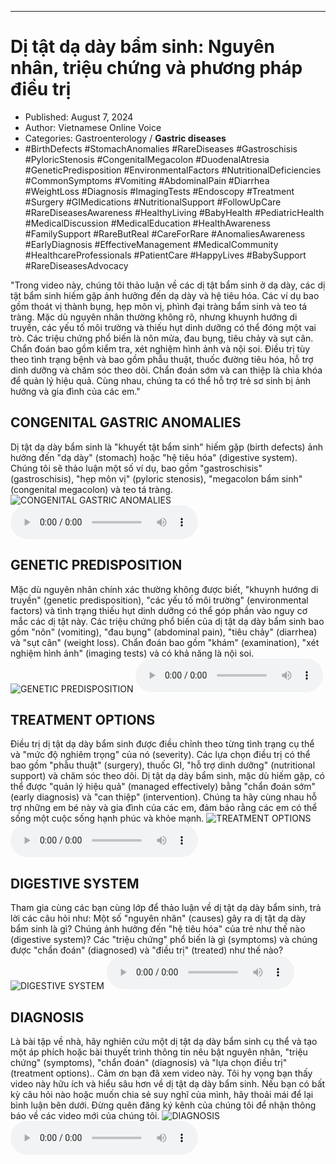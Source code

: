 
---

# Dị tật dạ dày bẩm sinh: Nguyên nhân, triệu chứng và phương pháp điều trị

- Published: August 7, 2024
- Author: Vietnamese Online Voice
- Categories: Gastroenterology / **Gastric diseases**
- #BirthDefects #StomachAnomalies #RareDiseases #Gastroschisis #PyloricStenosis #CongenitalMegacolon #DuodenalAtresia #GeneticPredisposition #EnvironmentalFactors #NutritionalDeficiencies #CommonSymptoms #Vomiting #AbdominalPain #Diarrhea #WeightLoss #Diagnosis #ImagingTests #Endoscopy #Treatment #Surgery #GIMedications #NutritionalSupport #FollowUpCare #RareDiseasesAwareness #HealthyLiving #BabyHealth #PediatricHealth #MedicalDiscussion #MedicalEducation #HealthAwareness #FamilySupport #RareButReal #CareForRare #AnomaliesAwareness #EarlyDiagnosis #EffectiveManagement #MedicalCommunity #HealthcareProfessionals #PatientCare #HappyLives #BabySupport #RareDiseasesAdvocacy

"Trong video này, chúng tôi thảo luận về các dị tật bẩm sinh ở dạ dày, các dị tật bẩm sinh hiếm gặp ảnh hưởng đến dạ dày và hệ tiêu hóa. Các ví dụ bao gồm thoát vị thành bụng, hẹp môn vị, phình đại tràng bẩm sinh và teo tá tràng. Mặc dù nguyên nhân thường không rõ, nhưng khuynh hướng di truyền, các yếu tố môi trường và thiếu hụt dinh dưỡng có thể đóng một vai trò. Các triệu chứng phổ biến là nôn mửa, đau bụng, tiêu chảy và sụt cân. Chẩn đoán bao gồm kiểm tra, xét nghiệm hình ảnh và nội soi. Điều trị tùy theo tình trạng bệnh và bao gồm phẫu thuật, thuốc đường tiêu hóa, hỗ trợ dinh dưỡng và chăm sóc theo dõi. Chẩn đoán sớm và can thiệp là chìa khóa để quản lý hiệu quả. Cùng nhau, chúng ta có thể hỗ trợ trẻ sơ sinh bị ảnh hưởng và gia đình của các em."


## CONGENITAL GASTRIC ANOMALIES

Dị tật dạ dày bẩm sinh là "khuyết tật bẩm sinh" hiếm gặp (birth defects) ảnh hưởng đến "dạ dày" (stomach) hoặc "hệ tiêu hóa" (digestive system). Chúng tôi sẽ thảo luận một số ví dụ, bao gồm "gastroschisis" (gastroschisis), "hẹp môn vị" (pyloric stenosis), "megacolon bẩm sinh" (congenital megacolon) và teo tá tràng.
![CONGENITAL GASTRIC ANOMALIES](https://http-archiver-apis-production-80.schnworks.com/storage/images/transitions/2024-08-07/transition-1645399602-Montserrat-Regular-283593.jpg)
<audio controls>
    <source src="https://http-archiver-apis-production-80.schnworks.com/storage/storage/audio/file-26239248606.mp3" type="audio/mpeg">
</audio>



## GENETIC PREDISPOSITION

Mặc dù nguyên nhân chính xác thường không được biết, "khuynh hướng di truyền" (genetic predisposition), "các yếu tố môi trường" (environmental factors) và tình trạng thiếu hụt dinh dưỡng có thể góp phần vào nguy cơ mắc các dị tật này. Các triệu chứng phổ biến của dị tật dạ dày bẩm sinh bao gồm "nôn" (vomiting), "đau bụng" (abdominal pain), "tiêu chảy" (diarrhea) và "sụt cân" (weight loss). Chẩn đoán bao gồm "khám" (examination), "xét nghiệm hình ảnh" (imaging tests) và có khả năng là nội soi.
![GENETIC PREDISPOSITION](https://http-archiver-apis-production-80.schnworks.com/storage/images/transitions/2024-08-07/transition-14860289446-Montserrat-Regular-9C27B0.jpg)
<audio controls>
    <source src="https://http-archiver-apis-production-80.schnworks.com/storage/storage/audio/file-19854874072.mp3" type="audio/mpeg">
</audio>



## TREATMENT OPTIONS

Điều trị dị tật dạ dày bẩm sinh được điều chỉnh theo từng tình trạng cụ thể và "mức độ nghiêm trọng" của nó (severity). Các lựa chọn điều trị có thể bao gồm "phẫu thuật" (surgery), thuốc GI, "hỗ trợ dinh dưỡng" (nutritional support) và chăm sóc theo dõi. Dị tật dạ dày bẩm sinh, mặc dù hiếm gặp, có thể được "quản lý hiệu quả" (managed effectively) bằng "chẩn đoán sớm" (early diagnosis) và "can thiệp" (intervention). Chúng ta hãy cùng nhau hỗ trợ những em bé này và gia đình của các em, đảm bảo rằng các em có thể sống một cuộc sống hạnh phúc và khỏe mạnh.
![TREATMENT OPTIONS](https://http-archiver-apis-production-80.schnworks.com/storage/images/transitions/2024-08-07/transition-161266087-Montserrat-Thin-1A237E.jpg)
<audio controls>
    <source src="https://http-archiver-apis-production-80.schnworks.com/storage/storage/audio/file-7469779906.mp3" type="audio/mpeg">
</audio>



## DIGESTIVE SYSTEM

Tham gia cùng các bạn cùng lớp để thảo luận về dị tật dạ dày bẩm sinh, trả lời các câu hỏi như: Một số "nguyên nhân" (causes) gây ra dị tật dạ dày bẩm sinh là gì? Chúng ảnh hưởng đến "hệ tiêu hóa" của trẻ như thế nào (digestive system)? Các "triệu chứng" phổ biến là gì (symptoms) và chúng được "chẩn đoán" (diagnosed) và "điều trị" (treated) như thế nào?
![DIGESTIVE SYSTEM](https://http-archiver-apis-production-80.schnworks.com/storage/images/transitions/2024-08-07/transition--82698398511-Montserrat-Regular-1A237E.jpg)
<audio controls>
    <source src="https://http-archiver-apis-production-80.schnworks.com/storage/storage/audio/file-13074439534.mp3" type="audio/mpeg">
</audio>



## DIAGNOSIS

Là bài tập về nhà, hãy nghiên cứu một dị tật dạ dày bẩm sinh cụ thể và tạo một áp phích hoặc bài thuyết trình thông tin nêu bật nguyên nhân, "triệu chứng" (symptoms), "chẩn đoán" (diagnosis) và "lựa chọn điều trị" (treatment options).. Cảm ơn bạn đã xem video này. Tôi hy vọng bạn thấy video này hữu ích và hiểu sâu hơn về dị tật dạ dày bẩm sinh. Nếu bạn có bất kỳ câu hỏi nào hoặc muốn chia sẻ suy nghĩ của mình, hãy thoải mái để lại bình luận bên dưới. Đừng quên đăng ký kênh của chúng tôi để nhận thông báo về các video mới của chúng tôi.
![DIAGNOSIS](https://http-archiver-apis-production-80.schnworks.com/storage/images/transitions/2024-08-07/transition--23760545495-Montserrat-Medium-512DA8.jpg)
<audio controls>
    <source src="https://http-archiver-apis-production-80.schnworks.com/storage/storage/audio/file-4786917577.mp3" type="audio/mpeg">
</audio>

